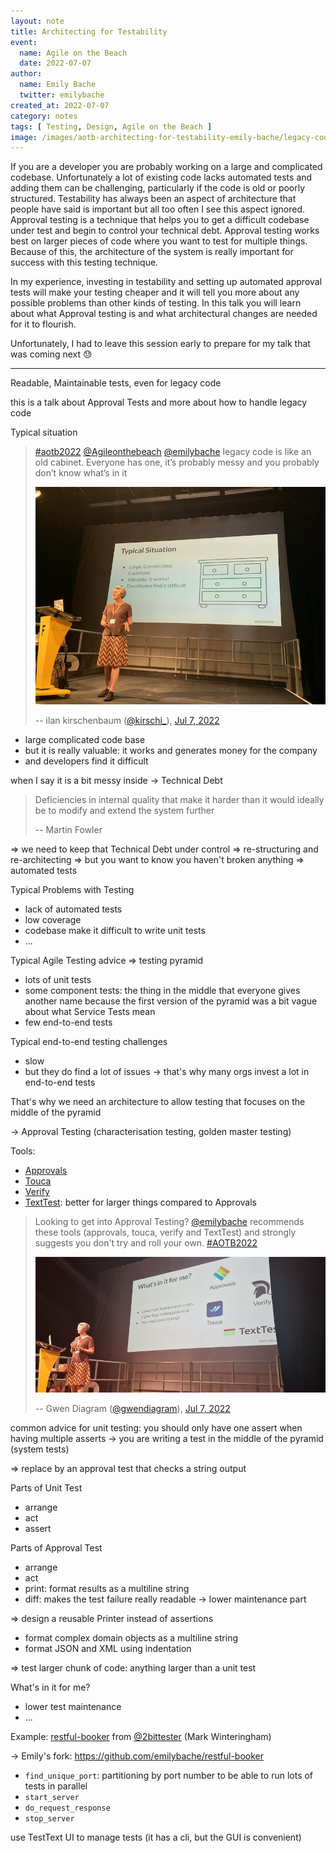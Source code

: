 ```yaml
---
layout: note
title: Architecting for Testability
event:
  name: Agile on the Beach
  date: 2022-07-07
author:
  name: Emily Bache
  twitter: emilybache
created_at: 2022-07-07
category: notes
tags: [ Testing, Design, Agile on the Beach ]
image: /images/aotb-architecting-for-testability-emily-bache/legacy-code-as-an-old-cabinet.jpeg
---
```


If you are a developer you are probably working on a large and complicated codebase. Unfortunately a lot of existing code lacks automated tests and adding them can be challenging, particularly if the code is old or poorly structured. Testability has always been an aspect of architecture that people have said is important but all too often I see this aspect ignored. Approval testing is a technique that helps you to get a difficult codebase under test and begin to control your technical debt. Approval testing works best on larger pieces of code where you want to test for multiple things. Because of this, the architecture of the system is really important for success with this testing technique.

In my experience, investing in testability and setting up automated approval tests will make your testing cheaper and it will tell you more about any possible problems than other kinds of testing. In this talk you will learn about what Approval testing is and what architectural changes are needed for it to flourish.

Unfortunately, I had to leave this session early to prepare for my talk that was coming next 😓

---

Readable, Maintainable tests, even for legacy code

this is a talk about Approval Tests
and more about how to handle legacy code

Typical situation

> [#aotb2022](https://twitter.com/hashtag/aotb2022) [@Agileonthebeach](https://twitter.com/Agileonthebeach) [@emilybache](https://twitter.com/emilybache) legacy code is like an old cabinet. Everyone has one, it’s probably messy and you probably don’t know what’s in it
>
> ![Legacy Code as an old cabinet](/images/aotb-architecting-for-testability-emily-bache/legacy-code-as-an-old-cabinet.jpeg)
>
> -- ilan kirschenbaum ([@kirschi_](https://twitter.com/kirschi_)), [Jul 7, 2022](https://t.co/P0fJK4ZxQF)

- large complicated code base
- but it is really valuable: it works and generates money for the company
- and developers find it difficult

when I say it is a bit messy inside -> Technical Debt

> Deficiencies in internal quality that make it harder than it would ideally be to modify and extend the system further
>
> -- Martin Fowler

=> we need to keep that Technical Debt under control
=> re-structuring and re-architecting
=> but you want to know you haven't broken anything => automated tests

Typical Problems with Testing

- lack of automated tests
- low coverage
- codebase make it difficult to write unit tests
- ...

Typical Agile Testing advice
=> testing pyramid

- lots of unit tests
- some component tests: the thing in the middle that everyone gives another name because the first version of the pyramid was a bit vague about what Service Tests mean
- few end-to-end tests

Typical end-to-end testing challenges

- slow
- but they do find a lot of issues -> that's why many orgs invest a lot in end-to-end tests

That's why we need an architecture to allow testing that focuses on the middle of the pyramid

-> Approval Testing (characterisation testing, golden master testing)

Tools:

- [Approvals](https://approvaltests.com)
- [Touca](https://touca.io)
- [Verify](https://github.com/VerifyTests/Verify)
- [TextTest](https://www.texttest.org): better for larger things compared to Approvals

> Looking to get into Approval Testing? [@emilybache](https://twitter.com/emilybache) recommends these tools (approvals, touca, verify and TextTest) and strongly suggests you don't try and roll your own. [#AOTB2022](https://twitter.com/hashtag/AOTB2022)
>
> ![Approval Testing tools](/images/aotb-architecting-for-testability-emily-bache/approval-testing-tools.jpeg)
>
> -- Gwen Diagram ([@gwendiagram](https://twitter.com/gwendiagram)), [Jul 7, 2022](https://t.co/5KDoRrRiyr)

common advice for unit testing: you should only have one assert
when having multiple asserts -> you are writing a test in the middle of the pyramid (system tests)

=> replace by an approval test that checks a string output

Parts of Unit Test

- arrange
- act
- assert

Parts of Approval Test

- arrange
- act
- print: format results as a multiline string
- diff: makes the test failure really readable -> lower maintenance part

=> design a reusable Printer instead of assertions

- format complex domain objects as a multiline string
- format JSON and XML using indentation

=> test larger chunk of code: anything larger than a unit test

What's in it for me?

- lower test maintenance
- ...

Example: [restful-booker](https://github.com/mwinteringham/restful-booker) from [@2bittester](https://twitter.com/2bittester) (Mark Winteringham)

-> Emily's fork: <https://github.com/emilybache/restful-booker>

- `find_unique_port`: partitioning by port number to be able to run lots of tests in parallel
- `start_server`
- `do_request_response`
- `stop_server`

use TestText UI to manage tests (it has a cli, but the GUI is convenient)
